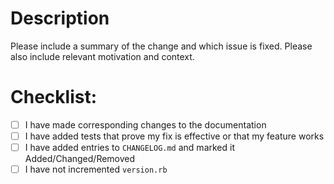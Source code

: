 # Description

Please include a summary of the change and which issue is fixed. Please also include relevant motivation and context.

# Checklist:

- [ ] I have made corresponding changes to the documentation
- [ ] I have added tests that prove my fix is effective or that my feature works
- [ ] I have added entries to `CHANGELOG.md` and marked it Added/Changed/Removed
- [ ] I have not incremented `version.rb`
